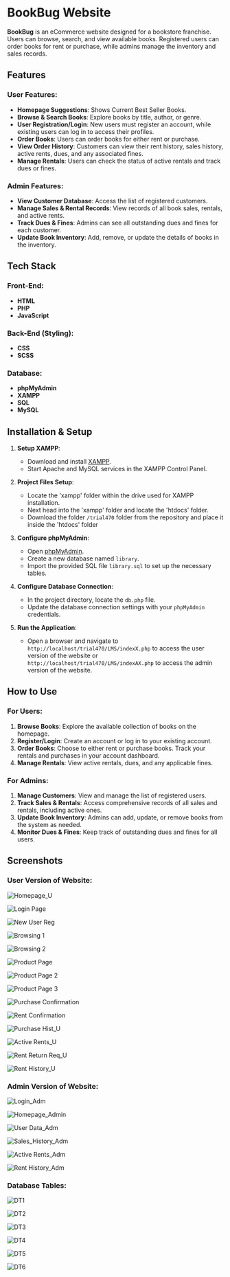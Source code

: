 # BookBug Website

**BookBug** is an eCommerce website designed for a bookstore franchise. Users can browse, search, and view available books. Registered users can order books for rent or purchase, while admins manage the inventory and sales records.

## Features

### User Features:
- **Homepage Suggestions**: Shows Current Best Seller Books.
- **Browse & Search Books**: Explore books by title, author, or genre.
- **User Registration/Login**: New users must register an account, while existing users can log in to access their profiles.
- **Order Books**: Users can order books for either rent or purchase.
- **View Order History**: Customers can view their rent history, sales history, active rents, dues, and any associated fines.
- **Manage Rentals**: Users can check the status of active rentals and track dues or fines.

### Admin Features:
- **View Customer Database**: Access the list of registered customers.
- **Manage Sales & Rental Records**: View records of all book sales, rentals, and active rents.
- **Track Dues & Fines**: Admins can see all outstanding dues and fines for each customer.
- **Update Book Inventory**: Add, remove, or update the details of books in the inventory.

## Tech Stack

### Front-End:
- **HTML**
- **PHP**
- **JavaScript**

### Back-End (Styling):
- **CSS**
- **SCSS**

### Database:
- **phpMyAdmin**
- **XAMPP**
- **SQL**
- **MySQL**

## Installation & Setup

1. **Setup XAMPP**:
   - Download and install [XAMPP](https://www.apachefriends.org/index.html).
   - Start Apache and MySQL services in the XAMPP Control Panel.

2. **Project Files Setup**:
   - Locate the 'xampp' folder within the drive used for XAMPP installation.
   - Next head into the 'xampp' folder and locate the 'htdocs' folder.
   - Download the folder `/trial470` folder from the repository and place it inside the 'htdocs' folder

3. **Configure phpMyAdmin**:
   - Open [phpMyAdmin](http://localhost/phpmyadmin).
   - Create a new database named `library`.
   - Import the provided SQL file `library.sql` to set up the necessary tables.

4. **Configure Database Connection**:
   - In the project directory, locate the `db.php` file.
   - Update the database connection settings with your `phpMyAdmin` credentials.

5. **Run the Application**:
   - Open a browser and navigate to `http://localhost/trial470/LMS/indexX.php` to access the user version of the website or `http://localhost/trial470/LMS/indexAX.php` to access the admin version of the website.

## How to Use

### For Users:
1. **Browse Books**: Explore the available collection of books on the homepage.
2. **Register/Login**: Create an account or log in to your existing account.
3. **Order Books**: Choose to either rent or purchase books. Track your rentals and purchases in your account dashboard.
4. **Manage Rentals**: View active rentals, dues, and any applicable fines.

### For Admins:
1. **Manage Customers**: View and manage the list of registered users.
2. **Track Sales & Rentals**: Access comprehensive records of all sales and rentals, including active ones.
3. **Update Book Inventory**: Admins can add, update, or remove books from the system as needed.
4. **Monitor Dues & Fines**: Keep track of outstanding dues and fines for all users.

## Screenshots

### User Version of Website:
![Homepage_U](https://github.com/user-attachments/assets/32e8bc1a-8d4d-4f35-b5ec-e65cceff0890)

![Login Page](https://github.com/user-attachments/assets/de8ef0b4-972c-42ed-933e-7cdbb1ab0b96)

![New User Reg](https://github.com/user-attachments/assets/1d9c12d7-4e70-4927-b7cd-13d82c951c36)

![Browsing 1](https://github.com/user-attachments/assets/b508e29f-8c53-49f5-b319-499b5ea09db9)

![Browsing 2](https://github.com/user-attachments/assets/1d9ebda8-92ae-4448-9e57-50604eeb7ec5)

![Product Page](https://github.com/user-attachments/assets/e2015a09-a5e6-473e-83c4-425c7463e898)

![Product Page 2](https://github.com/user-attachments/assets/2ae16a69-0c56-4993-8fbb-b8afd08c6604)

![Product Page 3](https://github.com/user-attachments/assets/6095c761-338c-461c-900e-c9a2d268a868)

![Purchase Confirmation](https://github.com/user-attachments/assets/a695b07a-07c7-42ce-9b14-36493a41d9dd)

![Rent Confirmation](https://github.com/user-attachments/assets/a54c69ff-270a-4b03-9957-a31558b70729)

![Purchase Hist_U](https://github.com/user-attachments/assets/e67cb966-d60c-4306-a58e-a518497afa30)

![Active Rents_U](https://github.com/user-attachments/assets/6198f91f-960f-4b42-8821-983d583b1f1a)

![Rent Return Req_U](https://github.com/user-attachments/assets/8f93aae7-c63d-4ded-8362-327731fd64dd)

![Rent History_U](https://github.com/user-attachments/assets/b4edc3d0-d87d-4717-8384-b736a4d4b0bd)



### Admin Version of Website:
![Login_Adm](https://github.com/user-attachments/assets/5f1c4788-26e9-442d-bfc4-8e9d10d6a229)

![Homepage_Admin](https://github.com/user-attachments/assets/4870f020-0f37-4fb7-995b-e9f0c6ac04f3)

![User Data_Adm](https://github.com/user-attachments/assets/4800c592-9070-4a62-8735-ff6498bc5cfe)

![Sales_History_Adm](https://github.com/user-attachments/assets/74f6d054-54f8-417e-84b9-8cc4232dec7c)

![Active Rents_Adm](https://github.com/user-attachments/assets/f2065367-1793-46fd-a855-840d2120be71)

![Rent History_Adm](https://github.com/user-attachments/assets/448af926-8722-443c-a8f4-558824d3ad0b)



### Database Tables:
![DT1](https://github.com/user-attachments/assets/357b1afe-ed56-4dfa-b34d-b4ddf07502ad)

![DT2](https://github.com/user-attachments/assets/967b2d13-f81c-4205-a9aa-dd504e04c6ca)

![DT3](https://github.com/user-attachments/assets/f559dd99-c336-4b17-9896-cb73ff480797)

![DT4](https://github.com/user-attachments/assets/cdc93f04-3082-46b5-8561-554d0b3d8505)

![DT5](https://github.com/user-attachments/assets/49f12c4f-3526-47af-bec6-62c2edb8a9c8)

![DT6](https://github.com/user-attachments/assets/e08f9d0a-06a2-40c1-b057-22dbec418315)

